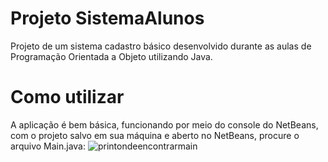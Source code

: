 # Projeto SistemaAlunos
Projeto de um sistema cadastro básico desenvolvido durante as aulas de Programação Orientada a Objeto utilizando Java.

# Como utilizar
A aplicação é bem básica, funcionando por meio do console do NetBeans, com o projeto salvo em sua máquina e aberto no NetBeans, procure o arquivo Main.java:
![printondeencontrarmain]('images/printondeencontrarmain.jpeg')